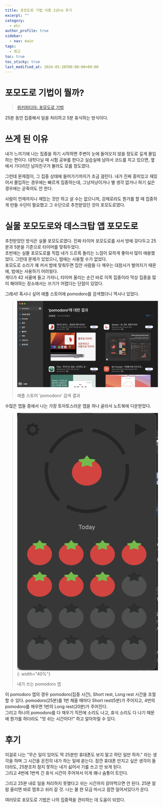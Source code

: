 ```yaml
---
title: 포모도로 기법 사용 1년+ɑ 후기
excerpt: ""
category:
  - etc
author_profile: true
sidebar:
  - nav: main
tags:
  - 회고
toc: true
toc_sticky: true
last_modified_at: 2024-03-20T00:00:00+09:00
---
```


# 포모도로 기법이 뭘까?
> [위키피디아: 포모도로 기법](https://ko.wikipedia.org/wiki/%ED%8F%AC%EB%AA%A8%EB%8F%84%EB%A1%9C_%EA%B8%B0%EB%B2%95)

25분 동안 집중해서 일을 처리하고 5분 휴식하는 방식이다.

# 쓰게 된 이유
내가 느끼기에 나는 집중을 하기 시작하면 주변이 눈에 들어오지 않을 정도로 깊게 몰입하는 편이다. 대학다닐 때 시험 공부를 한다고 실습실에 남아서 코드를 치고 있으면, 옆에서 기다리던 남자친구가 불러도 모를 정도였다.  

그런데 문제점이, 그 집중 상태에 들어가기까지가 조금 걸린다. 내가 진짜 흥미있고 재밌어서 몰입하는 경우에는 빠르게 집중하는데, 그냥저냥이거나 별 생각 없거나 하기 싫은 경우에는 곧죽어도 안 한다.

사람이 언제까지나 재밌는 것만 하고 살 수는 없으니까, 강제로라도 뭔가를 할 때 집중하게 만들 수단이 필요했고 그 수단으로 추천받았던 것이 포모도로였다.

# 실물 포모도로와 데스크탑 앱 포모도로
추천받았던 방식은 실물 포모도로였다. 진짜 타이머 포모도로를 사서 방에 갖다두고 25분과 5분을 기준으로 타이머를 맞춰두었다.  
초반에는 실물 포모도로를 직접 내가 드르륵 돌리는 느낌이 묘하게 좋아서 많이 애용했었다. 그런데 문제가 있었으니, 밤에는 사용할 수가 없었다.  
포모도로 소리가 꽤 커서 밤에 맞춰두면 집안 사람들 다 깨우는 대참사가 벌어지기 때문에, 밤에는 사용하기 어려웠다.  
게다가 42 서울에 들고 가자니, 타이머 울리는 순간 바로 이목 집중이라 막상 집중을 많이 해야하는 장소에서는 쓰기가 어렵다는 단점이 있었다.

그래서! 혹시나 싶어 애플 스토어에 pomodoro를 검색했더니 역시나 있었다.

> ![apple_store_pomodoro](/assets/images/page/etc/2024-03-20_apple_store.png)
>
> 애플 스토어 'pomodoro' 검색 결과

수많은 앱들 중에서 나는 가장 토마토스러운 앱을 하나 골라서 노트북에 다운받았다. 

> ![pomodoro](/assets/images/page/etc/2024-03-20_pomodoro.png){: width="40%"}
> 
> 내가 쓰는 pomodoro 앱

이 pomodoro 앱의 경우 pomodoro(집중 시간), Short rest, Long rest 시간을 조절할 수 있다.
pomodoro(25분)를 1번 채울 때마다 Short rest(5분)가 주어지고, 4번의 pomodoro를 채우면 1번의 Long rest(20분)가 주어진다.  
그리고 하나의 pomodoro를 다 채우기 직전에 소리도 나고, 휴식 소리도 다 나기 때문에 뭔가를 하더라도 "엇 쉬는 시간이다!" 하고 알아차릴 수 있다.

# 후기
이걸로 나는 "무슨 일이 있어도 딱 25분만 휴대폰도 보지 말고 하던 일만 하자." 라는 생각을 하며 그 시간을 온전히 내가 하는 일에 쏟는다. 잠깐 휴대폰 만지고 싶은 생각이 들더라도, 25분조차 참지 못하는 내가 싫어서 기를 쓰고 안 보게 된다.  
그리고 4번에 1번씩 긴 휴식 시간이 주어져서 이게 꽤나 숨통이 트인다.

그리고 25분 내로 일을 처리하지 못했다고 쉬는 시간까지 갉아먹으면 안 된다. 25분 알람 울리면 바로 멈추고 쉬러 갈 것. 나는 물 한 모금 마시고 잠깐 일어서있다가 온다.

여러모로 포모도로 기법은 나의 집중력을 관리하는 데 도움이 되었다.
